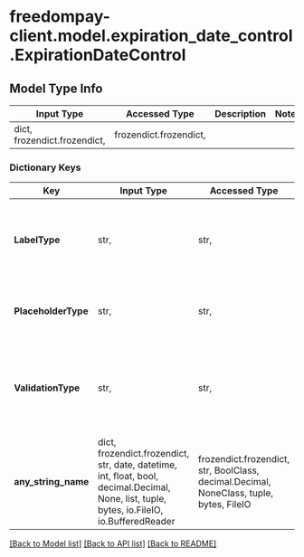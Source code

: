 # freedompay-client.model.expiration_date_control.ExpirationDateControl

## Model Type Info
Input Type | Accessed Type | Description | Notes
------------ | ------------- | ------------- | -------------
dict, frozendict.frozendict,  | frozendict.frozendict,  |  | 

### Dictionary Keys
Key | Input Type | Accessed Type | Description | Notes
------------ | ------------- | ------------- | ------------- | -------------
**LabelType** | str,  | str,  |  | [optional] must be one of ["Unknown", "Default", "Required", "IfPresent", "Optional", ] 
**PlaceholderType** | str,  | str,  |  | [optional] must be one of ["Unknown", "Blank", "Default", ] 
**ValidationType** | str,  | str,  |  | [optional] must be one of ["Unknown", "NotApplicable", "Optional", "Required", "OptionalExplicit", ] 
**any_string_name** | dict, frozendict.frozendict, str, date, datetime, int, float, bool, decimal.Decimal, None, list, tuple, bytes, io.FileIO, io.BufferedReader | frozendict.frozendict, str, BoolClass, decimal.Decimal, NoneClass, tuple, bytes, FileIO | any string name can be used but the value must be the correct type | [optional]

[[Back to Model list]](../../README.md#documentation-for-models) [[Back to API list]](../../README.md#documentation-for-api-endpoints) [[Back to README]](../../README.md)

